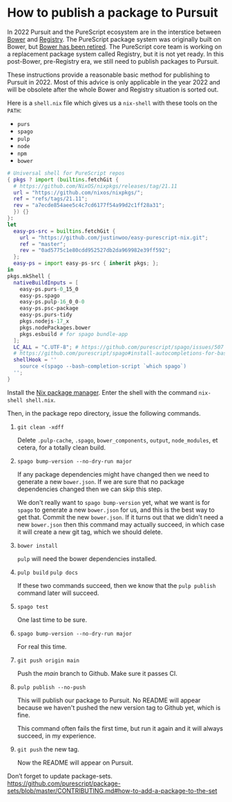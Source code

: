 # How to publish a package to Pursuit

In 2022 Pursuit and the PureScript ecosystem are in the interstice between 
[Bower](https://bower.io/) and 
[Registry](https://github.com/purescript/registry). The PureScript package system was originally built on Bower, but 
[Bower has been retired](https://discourse.purescript.org/t/the-bower-registry-is-no-longer-accepting-package-submissions/1103). 
The PureScript core team is working on a replacement package system called Registry, but it is not yet ready.
In this post-Bower, pre-Registry era, we still need to publish packages to Pursuit.

These instructions provide a reasonable basic method for publishing to Pursuit in 2022.
Most of this advice is only applicable in the year 2022 and will be obsolete after the whole Bower and Registry situation is sorted out.

Here is a `shell.nix` file which gives us a `nix-shell` with these tools on the `PATH`:

* `purs`
* `spago`
* `pulp`
* `node`
* `npm`
* `bower`

```nix
# Universal shell for PureScript repos
{ pkgs ? import (builtins.fetchGit {
  # https://github.com/NixOS/nixpkgs/releases/tag/21.11
  url = "https://github.com/nixos/nixpkgs/";
  ref = "refs/tags/21.11";
  rev = "a7ecde854aee5c4c7cd6177f54a99d2c1ff28a31";
  }) {}
}:
let
  easy-ps-src = builtins.fetchGit {
    url = "https://github.com/justinwoo/easy-purescript-nix.git";
    ref = "master";
    rev = "0ad5775c1e80cdd952527db2da969982e39ff592";
  };
  easy-ps = import easy-ps-src { inherit pkgs; };
in
pkgs.mkShell {
  nativeBuildInputs = [
    easy-ps.purs-0_15_0
    easy-ps.spago
    easy-ps.pulp-16_0_0-0
    easy-ps.psc-package
    easy-ps.purs-tidy
    pkgs.nodejs-17_x
    pkgs.nodePackages.bower
    pkgs.esbuild # for spago bundle-app
  ];
  LC_ALL = "C.UTF-8"; # https://github.com/purescript/spago/issues/507
  # https://github.com/purescript/spago#install-autocompletions-for-bash
  shellHook = ''
    source <(spago --bash-completion-script `which spago`)
  '';
}
```

Install the [Nix package manager](https://nixos.org/download.html). Enter the shell with the command `nix-shell shell.nix`.

Then, in the package repo directory, issue the following commands.

1. `git clean -xdff`

    Delete `.pulp-cache`, `.spago`, `bower_components`, `output`, `node_modules`, et cetera, for a totally clean build.

2. `spago bump-version --no-dry-run major`

    If any package dependencies might have changed then we need to generate a new `bower.json`. If we are sure that no package
    dependencies changed then we can skip this step.
    
    We don't really want to `spago bump-version` yet, what we want is for `spago` to generate a new `bower.json` for us,
    and this is the best way to get that. Commit the new `bower.json`. If it turns out that we didn't need a 
    new `bower.json` then this command may actually succeed, in which case it will create a new git tag, which we should delete.

3. `bower install`

    `pulp` will need the bower dependencies installed.

4. `pulp build` `pulp docs`

    If these two commands succeed, then we know that the `pulp publish` command 
    later will succeed.

5. `spago test`

    One last time to be sure.

6. `spago bump-version --no-dry-run major`

    For real this time.

7. `git push origin main` 

     Push the *main* branch to Github. Make sure it passes CI.

8. `pulp publish --no-push`

    This will publish our package to Pursuit. No README will appear because we haven't pushed the new version tag to Github yet, which is fine.

    This command often fails the first time, but run it again and it will always succeed, in my experience.

10. `git push` the new tag.

    Now the README will appear on Pursuit.

Don’t forget to update package-sets. https://github.com/purescript/package-sets/blob/master/CONTRIBUTING.md#how-to-add-a-package-to-the-set

